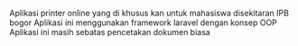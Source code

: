 Aplikasi printer online yang di khusus kan untuk mahasiswa disekitaran IPB bogor
Aplikasi ini menggunakan framework laravel dengan konsep OOP
Aplikasi ini masih sebatas pencetakan dokumen biasa 
